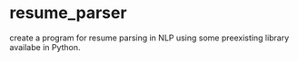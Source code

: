 # resume_parser
create a program for resume parsing in NLP using some preexisting library availabe in Python.
